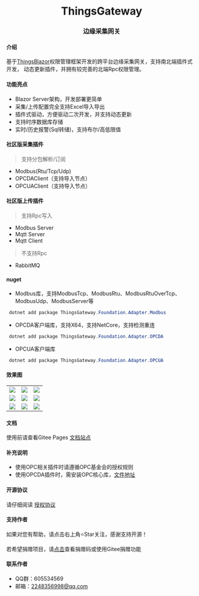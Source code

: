 ﻿<div align="center"><h1 align="center">ThingsGateway</a></h1></div>
<div align="center"><h3 align="center">边缘采集网关</h3></div>

#### 介绍

基于[ThingsBlazor](https://gitee.com/diego2098/ThingsBlazor)权限管理框架开发的跨平台边缘采集网关，支持南北端插件式开发，
动态更新插件，并拥有较完善的北端Rpc权限管理。


####  功能亮点

- Blazor Server架构，开发部署更简单
- 采集/上传配置完全支持Excel导入导出
- 插件式驱动，方便驱动二次开发，并支持动态更新
- 支持时序数据库存储
- 实时/历史报警(Sql转储)，支持布尔/高低限值

#### 社区版采集插件
> 支持分包解析/订阅
- Modbus(Rtu/Tcp/Udp)
- OPCDAClient（支持导入节点）
- OPCUAClient（支持导入节点）

#### 社区版上传插件
> 支持Rpc写入
- Modbus Server
- Mqtt Server
- Mqtt Client

> 不支持Rpc
- RabbitMQ


#### nuget

- Modbus库，支持ModbusTcp、ModbusRtu、ModbusRtuOverTcp、ModbusUdp、ModbusServer等
``` powershell
 dotnet add package ThingsGateway.Foundation.Adapter.Modbus
```
- OPCDA客户端库，支持X64，支持NetCore，支持检测重连
``` powershell
 dotnet add package ThingsGateway.Foundation.Adapter.OPCDA
```
- OPCUA客户端库
``` powershell
 dotnet add package ThingsGateway.Foundation.Adapter.OPCUA
```
####  效果图
 <table>
    <tr>
        <td><img src="https://gitee.com/diego2098/ThingsGateway/raw/master/Image/1.png"/></td>
        <td><img src="https://gitee.com/diego2098/ThingsGateway/raw/master/Image/2.png"/></td>
        <td><img src="https://gitee.com/diego2098/ThingsGateway/raw/master/Image/3.png"/></td>
    </tr>
    <tr>
        <td><img src="https://gitee.com/diego2098/ThingsGateway/raw/master/Image/4.png"/></td>
        <td><img src="https://gitee.com/diego2098/ThingsGateway/raw/master/Image/5.png"/></td>
        <td><img src="https://gitee.com/diego2098/ThingsGateway/raw/master/Image/6.png"/></td>
    </tr>
        <tr>
        <td><img src="https://gitee.com/diego2098/ThingsGateway/raw/master/Image/7.png"/></td>
        <td><img src="https://gitee.com/diego2098/ThingsGateway/raw/master/Image/8.png"/></td>
        <td><img src="https://gitee.com/diego2098/ThingsGateway/raw/master/Image/9.png"/></td>
    </tr>
 </table>


 ####  文档

 使用前请查看Gitee Pages [文档站点](https://diego2098.gitee.io/thingsgateway/)

 
#### 补充说明
* 使用OPC相关插件时请遵循OPC基金会的授权规则
* 使用OPCDA插件时，需安装OPC核心库，[文件地址](https://gitee.com/diego2098/ThingsGateway/attach_files)

#### 开源协议

请仔细阅读 [授权协议](https://diego2098.gitee.io/thingsgateway/docs/)



####  支持作者
 如果对您有帮助，请点击右上角⭐Star关注，感谢支持开源！

 若希望捐赠项目，请[点击](https://diego2098.gitee.io/thingsgateway/docs/03%E3%80%81%E6%94%AF%E6%8C%81%E9%A1%B9%E7%9B%AE%E4%B8%8E%E4%B8%93%E4%B8%9A%E7%89%88%E8%AF%B4%E6%98%8E/%E6%94%AF%E6%8C%81%E5%BC%80%E6%BA%90%E9%A1%B9%E7%9B%AE)查看捐赠码或使用Gitee捐赠功能
 

####  联系作者
 * QQ群：605534569
 * 邮箱：2248356998@qq.com

